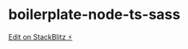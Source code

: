 # boilerplate-node-ts-sass

[Edit on StackBlitz ⚡️](https://stackblitz.com/edit/boilerplate-node-ts-sass)